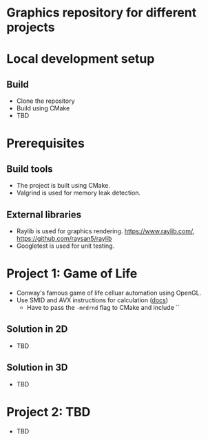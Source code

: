 # Graphics repository for different projects
# Local development setup
## Build
- Clone the repository
- Build using CMake
- TBD

# Prerequisites
## Build tools
- The project is built using CMake.
- Valgrind is used for memory leak detection.
## External libraries
- Raylib is used for graphics rendering. https://www.raylib.com/, https://github.com/raysan5/raylib
- Googletest is used for unit testing.

# Project 1: Game of Life
- Conway's famous game of life celluar automation using OpenGL.
- Use SMID and AVX instructions for calculation ([docs](https://www.intel.com/content/www/us/en/docs/intrinsics-guide/index.html#techs=AVX))
	- Have to pass the `-mrdrnd` flag to CMake and include ``
## Solution in 2D
- TBD
## Solution in 3D
- TBD

# Project 2: TBD
- TBD

